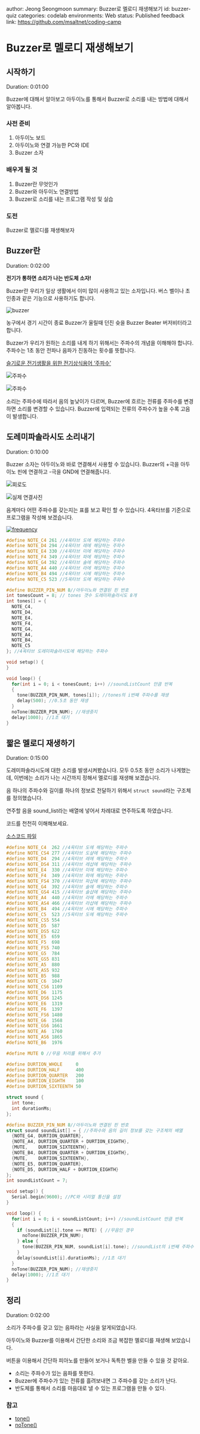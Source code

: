 author: Jeong Seongmoon
summary: Buzzer로 멜로디 재생해보기
id: buzzer-quiz
categories: codelab
environments: Web
status: Published
feedback link: https://github.com/msaltnet/coding-camp

# Buzzer로 멜로디 재생해보기

## 시작하기
Duration: 0:01:00

Buzzer에 대해서 알아보고 아두이노를 통해서 Buzzer로 소리를 내는 방법에 대해서 알아봅니다.

### 사전 준비
1. 아두이노 보드
1. 아두이노와 연결 가능한 PC와 IDE
1. Buzzer 소자

### 배우게 될 것
1. Buzzer란 무엇인가
1. Buzzer와 아두이노 연결방법
1. Buzzer로 소리를 내는 프로그램 작성 및 실습

### 도전
Buzzer로 멜로디를 재생해보자

## Buzzer란
Duration: 0:02:00

**전기가 통하면 소리가 나는 반도체 소자!**

Buzzer란 우리가 일상 생활에서 이미 많이 사용하고 있는 소자입니다. 버스 벨이나 초인종과 같은 기능으로 사용하기도 합니다.

![buzzer](./img/PIC9718.png)

<aside class="positive">
농구에서 경기 시간이 종료 Buzzer가 울릴때 던진 슛을 Buzzer Beater 버저비터라고 합니다.
</aside>

Buzzer가 우리가 원하는 소리를 내게 하기 위해서는 주파수의 개념을 이해해야 합니다. 주파수는 1초 동안 전파나 음파가 진동하는 횟수를 뜻합니다.

[슬기로운 전기생활을 위한 전기상식용어 ‘주파수’](https://news.samsungsemiconductor.com/kr/%EC%8A%AC%EA%B8%B0%EB%A1%9C%EC%9A%B4-%EC%A0%84%EA%B8%B0%EC%83%9D%ED%99%9C%EC%9D%84-%EC%9C%84%ED%95%9C-%EC%A0%84%EA%B8%B0%EC%83%81%EC%8B%9D%EC%9A%A9%EC%96%B4-%EC%A3%BC%ED%8C%8C%EC%88%98/)

![주파수](./img/frequency_semiconduct_20200515_01.jpeg)

![주파수](./img/frequency_semiconduct_20200515_02.jpeg)

소리는 주파수에 따라서 음의 높낮이가 다르며, Buzzer에 흐르는 전류를 주파수를 변경하면 소리를 변경할 수 있습니다. Buzzer에 입력되는 전류의 주파수가 높을 수록 고음이 발생합니다.

## 도레미파솔라시도 소리내기
Duration: 0:10:00

Buzzer 소자는 아두이노와 바로 연결해서 사용할 수 있습니다. Buzzer의 +극을 아두이노 핀에 연결하고 -극을 GND에 연결해줍니다.

![회로도](./img/PIC9758.png)

![실제 연결사진](./img/buzzer.jpg)

음계마다 어떤 주파수를 갖는지는 표를 보고 확인 할 수 있습니다. 4옥타브를 기준으로 프로그램을 작성해 보겠습니다.

[![frequency](./img/PIC9728.png)](https://m.blog.naver.com/geniusus/221549772862)

```c
#define NOTE_C4 261 //4옥타브 도에 해당하는 주파수
#define NOTE_D4 294 //4옥타브 레에 해당하는 주파수
#define NOTE_E4 330 //4옥타브 미에 해당하는 주파수
#define NOTE_F4 349 //4옥타브 파에 해당하는 주파수
#define NOTE_G4 392 //4옥타브 솔에 해당하는 주파수
#define NOTE_A4 440 //4옥타브 라에 해당하는 주파수
#define NOTE_B4 494 //4옥타브 시에 해당하는 주파수
#define NOTE_C5 523 //5옥타브 도에 해당하는 주파수

#define BUZZER_PIN_NUM 8//아두이노와 연결된 핀 번호
int tonesCount = 8; // tones 갯수 도레미파솔라시도 8개
int tones[] = {
  NOTE_C4,
  NOTE_D4,
  NOTE_E4,
  NOTE_F4,
  NOTE_G4,
  NOTE_A4,
  NOTE_B4,
  NOTE_C5
}; //4옥타브 도레미파솔라시도에 해당하는 주파수

void setup() {
}

void loop() {
  for(int i = 0; i < tonesCount; i++) //soundListCount 만큼 반복
  {
    tone(BUZZER_PIN_NUM, tones[i]); //tones의 i번째 주파수를 재생
    delay(500); //0.5초 동안 재생
  }
  noTone(BUZZER_PIN_NUM); //재생중지
  delay(1000); //1초 대기
}
```

## 짧은 멜로디 재생하기
Duration: 0:15:00

도레미파솔라시도에 대한 소리를 발생시켜봤습니다.
모두 0.5초 동안 소리가 나게했는데, 이번에는 소리가 나는 시간까지 정해서 멜로디를 재생해 보겠습니다.

음 하나의 주파수와 길이를 하나의 정보로 전달하기 위해서 `struct sound`라는 구조체를 정의했습니다.

연주할 음을 sound_list라는 배열에 넣어서 차례대로 연주하도록 하였습니다.

코드를 천천히 이해해보세요.

[소스코드 파일](https://github.com/msaltnet/coding-camp/blob/main/code/buzzer.ino)

```c
#define NOTE_C4  262 //4옥타브 도에 해당하는 주파수
#define NOTE_CS4 277 //4옥타브 도샾에 해당하는 주파수 
#define NOTE_D4  294 //4옥타브 레에 해당하는 주파수
#define NOTE_DS4 311 //4옥타브 레샵에 해당하는 주파수
#define NOTE_E4  330 //4옥타브 미에 해당하는 주파수
#define NOTE_F4  349 //4옥타브 파에 해당하는 주파수
#define NOTE_FS4 370 //4옥타브 파샵에 해당하는 주파수
#define NOTE_G4  392 //4옥타브 솔에 해당하는 주파수
#define NOTE_GS4 415 //4옥타브 솔샵에 해당하는 주파수
#define NOTE_A4  440 //4옥타브 라에 해당하는 주파수
#define NOTE_AS4 466 //4옥타브 라샵에 해당하는 주파수
#define NOTE_B4  494 //4옥타브 시에 해당하는 주파수
#define NOTE_C5  523 //5옥타브 도에 해당하는 주파수
#define NOTE_CS5 554
#define NOTE_D5  587
#define NOTE_DS5 622
#define NOTE_E5  659
#define NOTE_F5  698
#define NOTE_FS5 740
#define NOTE_G5  784
#define NOTE_GS5 831
#define NOTE_A5  880
#define NOTE_AS5 932
#define NOTE_B5  988
#define NOTE_C6  1047
#define NOTE_CS6 1109
#define NOTE_D6  1175
#define NOTE_DS6 1245
#define NOTE_E6  1319
#define NOTE_F6  1397
#define NOTE_FS6 1480
#define NOTE_G6  1568
#define NOTE_GS6 1661
#define NOTE_A6  1760
#define NOTE_AS6 1865
#define NOTE_B6  1976

#define MUTE 0 //무음 처리를 위해서 추가

#define DURTION_WHOLE     0
#define DURTION_HALF      400
#define DURTION_QUARTER   200
#define DURTION_EIGHTH    100
#define DURTION_SIXTEENTH 50

struct sound {
  int tone;
  int durationMs;
};

#define BUZZER_PIN_NUM 8//아두이노와 연결된 핀 번호
struct sound soundList[] = { //주파수와 음의 길이 정보를 갖는 구조체의 배열
  {NOTE_G4, DURTION_QUARTER},
  {NOTE_A4, DURTION_QUARTER + DURTION_EIGHTH},
  {MUTE,    DURTION_SIXTEENTH},
  {NOTE_B4, DURTION_QUARTER + DURTION_EIGHTH},
  {MUTE,    DURTION_SIXTEENTH},
  {NOTE_E5, DURTION_QUARTER},
  {NOTE_D5, DURTION_HALF + DURTION_EIGHTH}
};
int soundListCount = 7;

void setup() {
  Serial.begin(9600); //PC와 시리얼 통신을 설정
}

void loop() {
  for(int i = 0; i < soundListCount; i++) //soundListCount 만큼 반복
  {
    if (soundList[i].tone == MUTE) { //무음인 경우
      noTone(BUZZER_PIN_NUM);
    } else {
      tone(BUZZER_PIN_NUM, soundList[i].tone); //soundList의 i번째 주파수를 재생
    }
    delay(soundList[i].durationMs); //1초 대기
  }
  noTone(BUZZER_PIN_NUM); //재생중지
  delay(1000); //1초 대기
}
```

## 정리
Duration: 0:02:00

소리가 주파수를 갖고 있는 음파라는 사실을 알게되었습니다.

아두이노와 Buzzer를 이용해서 간단한 소리와 조금 복잡한 멜로디를 재생해 보았습니다.

버튼을 이용해서 간단하 피아노를 만들어 보거나 독특한 벨을 만들 수 있을 것 같아요.

- 소리는 주파수가 있는 음파를 뜻한다.
- Buzzer에 주파수가 있는 전류를 흘려보내면 그 주파수를 갖는 소리가 난다.
- 반도체를 통해서 소리를 마음대로 낼 수 있는 프로그램을 만들 수 있다.

### 참고
- [tone()](https://www.arduino.cc/reference/ko/language/functions/advanced-io/tone/)
- [noTone()](https://www.arduino.cc/reference/ko/language/functions/advanced-io/notone/)
